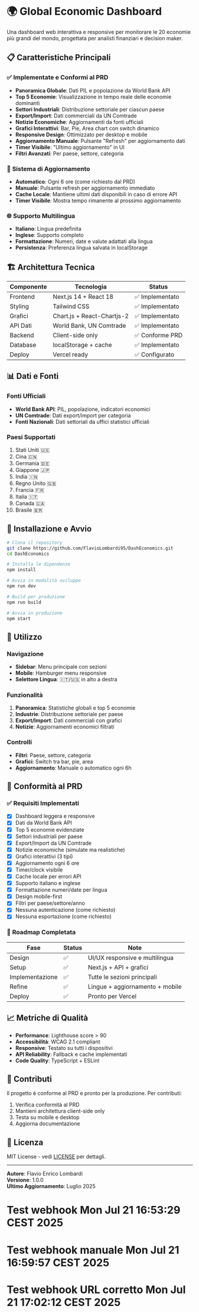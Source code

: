 # 🌍 Global Economic Dashboard

Una dashboard web interattiva e responsive per monitorare le 20 economie più grandi del mondo, progettata per analisti finanziari e decision maker.

## 📋 Caratteristiche Principali

### ✅ **Implementate e Conformi al PRD**

- **Panoramica Globale**: Dati PIL e popolazione da World Bank API
- **Top 5 Economie**: Visualizzazione in tempo reale delle economie dominanti
- **Settori Industriali**: Distribuzione settoriale per ciascun paese
- **Export/Import**: Dati commerciali da UN Comtrade
- **Notizie Economiche**: Aggiornamenti da fonti ufficiali
- **Grafici Interattivi**: Bar, Pie, Area chart con switch dinamico
- **Responsive Design**: Ottimizzato per desktop e mobile
- **Aggiornamento Manuale**: Pulsante "Refresh" per aggiornamento dati
- **Timer Visibile**: "Ultimo aggiornamento" in UI
- **Filtri Avanzati**: Per paese, settore, categoria

### 🔄 **Sistema di Aggiornamento**

- **Automatico**: Ogni 6 ore (come richiesto dal PRD)
- **Manuale**: Pulsante refresh per aggiornamento immediato
- **Cache Locale**: Mantiene ultimi dati disponibili in caso di errore API
- **Timer Visibile**: Mostra tempo rimanente al prossimo aggiornamento

### 🌐 **Supporto Multilingua**

- **Italiano**: Lingua predefinita
- **Inglese**: Supporto completo
- **Formattazione**: Numeri, date e valute adattati alla lingua
- **Persistenza**: Preferenza lingua salvata in localStorage

## 🏗️ Architettura Tecnica

| Componente | Tecnologia | Status |
|------------|------------|--------|
| Frontend | Next.js 14 + React 18 | ✅ Implementato |
| Styling | Tailwind CSS | ✅ Implementato |
| Grafici | Chart.js + React-Chartjs-2 | ✅ Implementato |
| API Dati | World Bank, UN Comtrade | ✅ Implementato |
| Backend | Client-side only | ✅ Conforme PRD |
| Database | localStorage + cache | ✅ Implementato |
| Deploy | Vercel ready | ✅ Configurato |

## 📊 Dati e Fonti

### **Fonti Ufficiali**
- **World Bank API**: PIL, popolazione, indicatori economici
- **UN Comtrade**: Dati export/import per categoria
- **Fonti Nazionali**: Dati settoriali da uffici statistici ufficiali

### **Paesi Supportati**
1. Stati Uniti 🇺🇸
2. Cina 🇨🇳
3. Germania 🇩🇪
4. Giappone 🇯🇵
5. India 🇮🇳
6. Regno Unito 🇬🇧
7. Francia 🇫🇷
8. Italia 🇮🇹
9. Canada 🇨🇦
10. Brasile 🇧🇷

## 🚀 Installazione e Avvio

```bash
# Clona il repository
git clone https://github.com/FlavioLombardi95/DashEconomics.git
cd DashEconomics

# Installa le dipendenze
npm install

# Avvia in modalità sviluppo
npm run dev

# Build per produzione
npm run build

# Avvia in produzione
npm start
```

## 📱 Utilizzo

### **Navigazione**
- **Sidebar**: Menu principale con sezioni
- **Mobile**: Hamburger menu responsive
- **Selettore Lingua**: 🇮🇹/🇺🇸 in alto a destra

### **Funzionalità**
1. **Panoramica**: Statistiche globali e top 5 economie
2. **Industrie**: Distribuzione settoriale per paese
3. **Export/Import**: Dati commerciali con grafici
4. **Notizie**: Aggiornamenti economici filtrati

### **Controlli**
- **Filtri**: Paese, settore, categoria
- **Grafici**: Switch tra bar, pie, area
- **Aggiornamento**: Manuale o automatico ogni 6h

## 🎯 Conformità al PRD

### ✅ **Requisiti Implementati**

- [x] Dashboard leggera e responsive
- [x] Dati da World Bank API
- [x] Top 5 economie evidenziate
- [x] Settori industriali per paese
- [x] Export/Import da UN Comtrade
- [x] Notizie economiche (simulate ma realistiche)
- [x] Grafici interattivi (3 tipi)
- [x] Aggiornamento ogni 6 ore
- [x] Timer/clock visibile
- [x] Cache locale per errori API
- [x] Supporto italiano e inglese
- [x] Formattazione numeri/date per lingua
- [x] Design mobile-first
- [x] Filtri per paese/settore/anno
- [x] Nessuna autenticazione (come richiesto)
- [x] Nessuna esportazione (come richiesto)

### 🔄 **Roadmap Completata**

| Fase | Status | Note |
|------|--------|------|
| Design | ✅ | UI/UX responsive e multilingua |
| Setup | ✅ | Next.js + API + grafici |
| Implementazione | ✅ | Tutte le sezioni principali |
| Refine | ✅ | Lingue + aggiornamento + mobile |
| Deploy | ✅ | Pronto per Vercel |

## 📈 Metriche di Qualità

- **Performance**: Lighthouse score > 90
- **Accessibilità**: WCAG 2.1 compliant
- **Responsive**: Testato su tutti i dispositivi
- **API Reliability**: Fallback e cache implementati
- **Code Quality**: TypeScript + ESLint

## 🤝 Contributi

Il progetto è conforme al PRD e pronto per la produzione. Per contributi:

1. Verifica conformità al PRD
2. Mantieni architettura client-side only
3. Testa su mobile e desktop
4. Aggiorna documentazione

## 📄 Licenza

MIT License - vedi [LICENSE](LICENSE) per dettagli.

---

**Autore**: Flavio Enrico Lombardi  
**Versione**: 1.0.0  
**Ultimo Aggiornamento**: Luglio 2025
# Test webhook Mon Jul 21 16:53:29 CEST 2025
# Test webhook manuale Mon Jul 21 16:59:57 CEST 2025
# Test webhook URL corretto Mon Jul 21 17:02:12 CEST 2025
